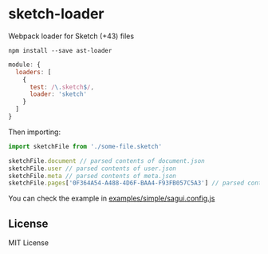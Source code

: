# sketch-loader

Webpack loader for Sketch (+43) files

```
npm install --save ast-loader
```

```javascript
module: {
  loaders: [
    {
      test: /\.sketch$/,
      loader: 'sketch'
    }
  ]
}
```

Then importing:

```javascript
import sketchFile from './some-file.sketch'

sketchFile.document // parsed contents of document.json
sketchFile.user // parsed contents of user.json
sketchFile.meta // parsed contents of meta.json
sketchFile.pages['0F364A54-A488-4D6F-BAA4-F93FB057C5A3'] // parsed contents of pages/0F364A54-A488-4D6F-BAA4-F93FB057C5A3.json, and so on for every page file
```

You can check the example in [examples/simple/sagui.config.js](examples/simple/sagui.config.js)

## License

MIT License
